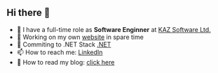 ## Hi there 👋

- 🏢 I have a full-time role as **Software Enginner** at [KAZ Software Ltd.](https://kaz.com.bd)
- 🔭 Working on my own [website](https://ibrahimkhan.dev) in spare time
- 🌱 Commiting to .NET Stack [.NET](https://dotnet.microsoft.com/)
- 📫 How to reach me: [LinkedIn](https://www.linkedin.com/in/md-ibrahim-khan/)
- 📖 How to read my blog: [click here](https://ibrahimkhan.dev/blog)
